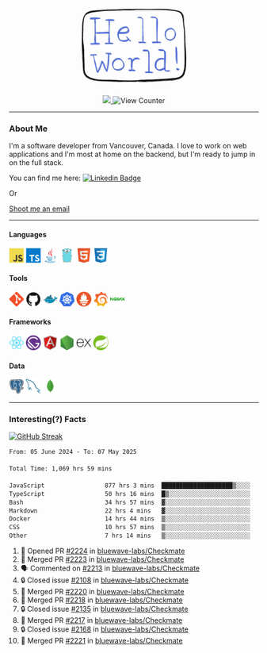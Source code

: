 <div align="center">
    <img src="./img/hello_world.webp" height="200px" width="">
    <div>
        <a href="https://www.linkedin.com/in/ajhollid">
            <img src="https://img.shields.io/badge/LinkedIn-blue"/>
        </a>
        <img src="https://komarev.com/ghpvc/?username=ajhollid&color=yellow" alt="View Counter">
    </div>
</div>

---

### About Me

I'm a software developer from Vancouver, Canada. I love to work on web applications and I'm most at home on the backend, but I'm ready to jump in on the full stack.

You can find me here: [![Linkedin Badge](https://img.shields.io/badge/-ajhollid-blue?style=flat&logo=Linkedin&logoColor=white)](https://www.linkedin.com/in/ajhollid)

Or

[Shoot me an email](mailto:ajhollid@gmail.com)

---

#### Languages

<div>
    <img src="./img/devicons/javascript-original.svg" width=30 height=30 alt="JavaScript">
    <img src="/img/devicons/typescript-original.svg" width=30 height=30 alt="TypeScript">
    <img src="./img/devicons/java-original.svg" width=30 height=30 alt="Java">
    <img src="./img/devicons/go-original.svg" width=30 height=30 alt="Golang">
    <img src="./img/devicons/html5-original.svg" width=30 height=30 alt="HTML 5">
    <img src="./img/devicons/css3-original.svg" width=30 height=30 alt="CSS 3">
</div>

#### Tools

<div>
    <img src="./img/devicons/git-original.svg" width=30 height=30 alt="Git">
    <img src="./img/devicons/github-original.svg" width=30 height=30 alt="Github">
    <img src="./img/devicons/docker-original.svg" width=30 
    height=30 alt="Docker">
    <img src="./img/devicons/kubernetes-original.svg" width=30 height=30 alt="K8">
    <img src="./img/devicons/prometheus-original.svg" width=30 height=30 alt="Prometheus">
    <img src="./img/devicons/grafana-original.svg" width=30 height=30 alt="Grafana">
    <img src="./img/devicons/nginx-original.svg" width=30 height=30 alt="Nginx">
</div>

#### Frameworks

<div>
    <img src="./img/devicons/react-original.svg" width=30 height=30 alt="React">
    <img src="./img/devicons/gatsby-original.svg" width=30 height=30 alt="Gatsby">
    <img src="./img/devicons/angularjs-original.svg" width=30 height=30 alt="AngularJS">
    <img src="./img/devicons/nodejs-original.svg" width=30 height=30 alt="NodeJS">
    <img src="./img/devicons/express-original.svg" width=30 height=30 alt="Express">
    <img src="./img/devicons/spring-original.svg" width=30 height=30 alt="Spring">
</div>

#### Data

<div>
    <img src="./img/devicons/postgresql-original.svg" width=30 height=30 alt="Postgresql">
    <img src="./img/devicons/mysql-original.svg" width=30 height=30 alt="Mysql">
    <img src="./img/devicons/mongodb-original.svg" width=30 height=30 alt="MongoDB">
</div>

---

### Interesting(?) Facts

[![GitHub Streak](http://github-readme-streak-stats.herokuapp.com?user=ajhollid)](https://git.io/streak-stats)

 <!--START_SECTION:waka-->

```txt
From: 05 June 2024 - To: 07 May 2025

Total Time: 1,069 hrs 59 mins

JavaScript                 877 hrs 3 mins  ████████████████████▒░░░░   81.42 %
TypeScript                 50 hrs 16 mins  █▒░░░░░░░░░░░░░░░░░░░░░░░   04.67 %
Bash                       34 hrs 57 mins  ▓░░░░░░░░░░░░░░░░░░░░░░░░   03.24 %
Markdown                   22 hrs 4 mins   ▓░░░░░░░░░░░░░░░░░░░░░░░░   02.05 %
Docker                     14 hrs 44 mins  ▒░░░░░░░░░░░░░░░░░░░░░░░░   01.37 %
CSS                        10 hrs 57 mins  ▒░░░░░░░░░░░░░░░░░░░░░░░░   01.02 %
Other                      7 hrs 14 mins   ▒░░░░░░░░░░░░░░░░░░░░░░░░   00.67 %
```

<!--END_SECTION:waka-->


<!--START_SECTION:activity-->
1. 💪 Opened PR [#2224](https://github.com/bluewave-labs/Checkmate/pull/2224) in [bluewave-labs/Checkmate](https://github.com/bluewave-labs/Checkmate)
2. 🎉 Merged PR [#2223](https://github.com/bluewave-labs/Checkmate/pull/2223) in [bluewave-labs/Checkmate](https://github.com/bluewave-labs/Checkmate)
3. 🗣 Commented on [#2213](https://github.com/bluewave-labs/Checkmate/issues/2213#issuecomment-2864037115) in [bluewave-labs/Checkmate](https://github.com/bluewave-labs/Checkmate)
4. 🔒 Closed issue [#2108](https://github.com/bluewave-labs/Checkmate/issues/2108) in [bluewave-labs/Checkmate](https://github.com/bluewave-labs/Checkmate)
5. 🎉 Merged PR [#2220](https://github.com/bluewave-labs/Checkmate/pull/2220) in [bluewave-labs/Checkmate](https://github.com/bluewave-labs/Checkmate)
6. 🎉 Merged PR [#2218](https://github.com/bluewave-labs/Checkmate/pull/2218) in [bluewave-labs/Checkmate](https://github.com/bluewave-labs/Checkmate)
7. 🔒 Closed issue [#2135](https://github.com/bluewave-labs/Checkmate/issues/2135) in [bluewave-labs/Checkmate](https://github.com/bluewave-labs/Checkmate)
8. 🎉 Merged PR [#2217](https://github.com/bluewave-labs/Checkmate/pull/2217) in [bluewave-labs/Checkmate](https://github.com/bluewave-labs/Checkmate)
9. 🔒 Closed issue [#2168](https://github.com/bluewave-labs/Checkmate/issues/2168) in [bluewave-labs/Checkmate](https://github.com/bluewave-labs/Checkmate)
10. 🎉 Merged PR [#2221](https://github.com/bluewave-labs/Checkmate/pull/2221) in [bluewave-labs/Checkmate](https://github.com/bluewave-labs/Checkmate)
<!--END_SECTION:activity-->
